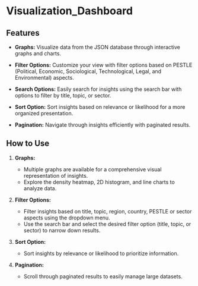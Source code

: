 # Visualization_Dashboard

## Features

- **Graphs:** Visualize data from the JSON database through interactive graphs and charts.

- **Filter Options:** Customize your view with filter options based on PESTLE (Political, Economic, Sociological, Technological, Legal, and Environmental) aspects.

- **Search Options:** Easily search for insights using the search bar with options to filter by title, topic, or sector.

- **Sort Option:** Sort insights based on relevance or likelihood for a more organized presentation.

- **Pagination:** Navigate through insights efficiently with paginated results.

## How to Use

1. **Graphs:**
   - Multiple graphs are available for a comprehensive visual representation of insights.
   - Explore the density heatmap, 2D histogram, and line charts to analyze data.

2. **Filter Options:**
   - Filter insights based on title, topic, region, country, PESTLE or sector aspects using the dropdown menu.
   - Use the search bar and select the desired filter option (title, topic, or sector) to narrow down results.

3. **Sort Option:**
   - Sort insights by relevance or likelihood to prioritize information.

4. **Pagination:**
   - Scroll through paginated results to easily manage large datasets.

